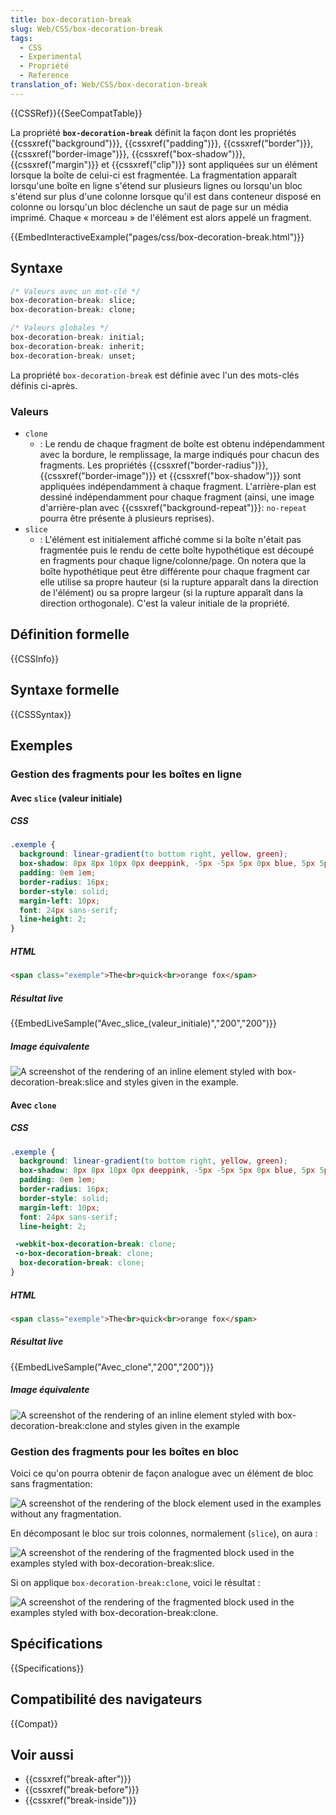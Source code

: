 ```yaml
---
title: box-decoration-break
slug: Web/CSS/box-decoration-break
tags:
  - CSS
  - Experimental
  - Propriété
  - Reference
translation_of: Web/CSS/box-decoration-break
---
```


{{CSSRef}}{{SeeCompatTable}}

La propriété **`box-decoration-break`** définit la façon dont les propriétés {{cssxref("background")}}, {{cssxref("padding")}}, {{cssxref("border")}}, {{cssxref("border-image")}}, {{cssxref("box-shadow")}}, {{cssxref("margin")}} et {{cssxref("clip")}} sont appliquées sur un élément lorsque la boîte de celui-ci est fragmentée. La fragmentation apparaît lorsqu'une boîte en ligne s'étend sur plusieurs lignes ou lorsqu'un bloc s'étend sur plus d'une colonne lorsque qu'il est dans conteneur disposé en colonne ou lorsqu'un bloc déclenche un saut de page sur un média imprimé. Chaque « morceau » de l'élément est alors appelé un fragment.

{{EmbedInteractiveExample("pages/css/box-decoration-break.html")}}

## Syntaxe

```css
/* Valeurs avec un mot-clé */
box-decoration-break: slice;
box-decoration-break: clone;

/* Valeurs globales */
box-decoration-break: initial;
box-decoration-break: inherit;
box-decoration-break: unset;
```

La propriété `box-decoration-break` est définie avec l'un des mots-clés définis ci-après.

### Valeurs

- `clone`
  - : Le rendu de chaque fragment de boîte est obtenu indépendamment avec la bordure, le remplissage, la marge indiqués pour chacun des fragments. Les propriétés {{cssxref("border-radius")}}, {{cssxref("border-image")}} et {{cssxref("box-shadow")}} sont appliquées indépendamment à chaque fragment. L'arrière-plan est dessiné indépendamment pour chaque fragment (ainsi, une image d'arrière-plan avec {{cssxref("background-repeat")}}: `no-repeat` pourra être présente à plusieurs reprises).
- `slice`
  - : L'élément est initialement affiché comme si la boîte n'était pas fragmentée puis le rendu de cette boîte hypothétique est découpé en fragments pour chaque ligne/colonne/page. On notera que la boîte hypothétique peut être différente pour chaque fragment car elle utilise sa propre hauteur (si la rupture apparaît dans la direction de l'élément) ou sa propre largeur (si la rupture apparaît dans la direction orthogonale). C'est la valeur initiale de la propriété.

## Définition formelle

{{CSSInfo}}

## Syntaxe formelle

{{CSSSyntax}}

## Exemples

### Gestion des fragments pour les boîtes en ligne

#### Avec `slice` (valeur initiale)

##### CSS

```css
.exemple {
  background: linear-gradient(to bottom right, yellow, green);
  box-shadow: 8px 8px 10px 0px deeppink, -5px -5px 5px 0px blue, 5px 5px 15px 0px yellow;
  padding: 0em 1em;
  border-radius: 16px;
  border-style: solid;
  margin-left: 10px;
  font: 24px sans-serif;
  line-height: 2;
}
```

##### HTML

```html
<span class="exemple">The<br>quick<br>orange fox</span>
```

##### Résultat _live_

{{EmbedLiveSample("Avec_slice_(valeur_initiale)","200","200")}}

##### Image équivalente

![A screenshot of the rendering of an inline element styled with box-decoration-break:slice and styles given in the example.](box-decoration-break-inline-slice.png)

#### Avec `clone`

##### CSS

```css
.exemple {
  background: linear-gradient(to bottom right, yellow, green);
  box-shadow: 8px 8px 10px 0px deeppink, -5px -5px 5px 0px blue, 5px 5px 15px 0px yellow;
  padding: 0em 1em;
  border-radius: 16px;
  border-style: solid;
  margin-left: 10px;
  font: 24px sans-serif;
  line-height: 2;

 -webkit-box-decoration-break: clone;
 -o-box-decoration-break: clone;
  box-decoration-break: clone;
}
```

##### HTML

```html
<span class="exemple">The<br>quick<br>orange fox</span>
```

##### Résultat _live_

{{EmbedLiveSample("Avec_clone","200","200")}}

##### Image équivalente

![A screenshot of the rendering of an inline element styled with box-decoration-break:clone and styles given in the example](box-decoration-break-inline-clone.png)

### Gestion des fragments pour les boîtes en bloc

Voici ce qu'on pourra obtenir de façon analogue avec un élément de bloc sans fragmentation:

![A screenshot of the rendering of the block element used in the examples without any fragmentation.](box-decoration-break-block.png)

En décomposant le bloc sur trois colonnes, normalement (`slice`), on aura :

![A screenshot of the rendering of the fragmented block used in the examples styled with box-decoration-break:slice.](box-decoration-break-block-slice.png)

Si on applique `box-decoration-break:clone`, voici le résultat :

![A screenshot of the rendering of the fragmented block used in the examples styled with box-decoration-break:clone.](box-decoration-break-block-clone.png)

## Spécifications

{{Specifications}}

## Compatibilité des navigateurs

{{Compat}}

## Voir aussi

- {{cssxref("break-after")}}
- {{cssxref("break-before")}}
- {{cssxref("break-inside")}}
